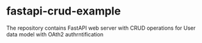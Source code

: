 # fastapi-crud-example
The repository contains FastAPI web server with CRUD operations for User data model with OAth2 authrntification
